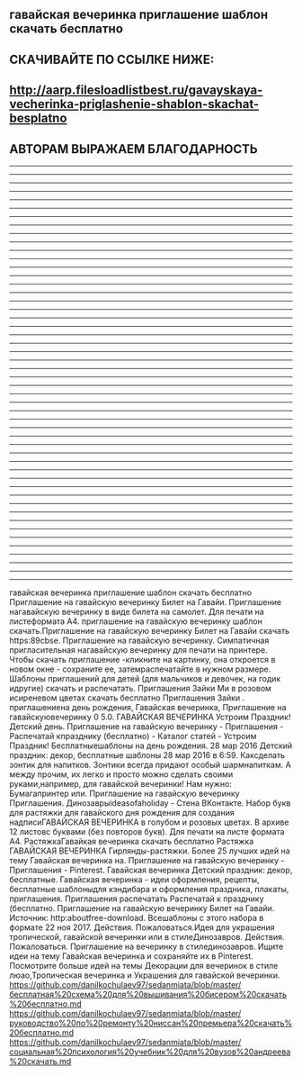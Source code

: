 гавайская вечеринка приглашение шаблон скачать бесплатно
--------------------------------------------------
СКАЧИВАЙТЕ ПО ССЫЛКЕ НИЖЕ:
--------------------------------------------------
http://aarp.filesloadlistbest.ru/gavayskaya-vecherinka-priglashenie-shablon-skachat-besplatno
--------------------------------------------------
АВТОРАМ ВЫРАЖАЕМ БЛАГОДАРНОСТЬ
--------------------------------------------------
--------------------------------------------------
--------------------------------------------------
--------------------------------------------------
--------------------------------------------------
--------------------------------------------------
--------------------------------------------------
--------------------------------------------------
--------------------------------------------------
--------------------------------------------------
--------------------------------------------------
--------------------------------------------------
--------------------------------------------------
--------------------------------------------------
--------------------------------------------------
--------------------------------------------------
--------------------------------------------------
--------------------------------------------------
--------------------------------------------------
--------------------------------------------------
--------------------------------------------------
--------------------------------------------------
--------------------------------------------------
--------------------------------------------------
--------------------------------------------------
--------------------------------------------------
--------------------------------------------------
--------------------------------------------------
--------------------------------------------------
--------------------------------------------------
--------------------------------------------------
--------------------------------------------------
--------------------------------------------------
--------------------------------------------------
--------------------------------------------------
--------------------------------------------------
--------------------------------------------------
--------------------------------------------------
--------------------------------------------------
--------------------------------------------------
--------------------------------------------------
--------------------------------------------------
--------------------------------------------------
--------------------------------------------------
--------------------------------------------------
--------------------------------------------------
--------------------------------------------------
--------------------------------------------------
--------------------------------------------------
--------------------------------------------------
--------------------------------------------------
гавайская вечеринка приглашение шаблон скачать бесплатно Приглашение на гавайскую вечеринку Билет на Гавайи. Приглашение нагавайскую вечеринку в виде билета на самолет. Для печати на листеформата А4. приглашение на гавайскую вечеринку шаблон скачать.Приглашение на гавайскую вечеринку Билет на Гавайи скачать https:89cbse. Приглашение на гавайскую вечеринку. Симпатичная пригласительная нагавайскую вечеринку для печати на принтере. Чтобы скачать приглашение -кликните на картинку, она откроется в новом окне - сохраните ее, затемраспечатайте в нужном размере. Шаблоны приглашений для детей (для мальчиков и девочек, на годик идругие) скачать и распечатать.  Приглашения Зайки Ми в розовом исиреневом цветах скачать бесплатно Приглашения Зайки . приглашениена день рождения, Гавайская вечеринка, Приглашение на гавайскуювечеринку 0 5.0. ГАВАЙСКАЯ ВЕЧЕРИНКА  Устроим Праздник!Детский день. Приглашение на гавайскую вечеринку - Приглашения - Распечатай кпразднику (бесплатно) - Каталог статей - Устроим Праздник! Бесплатныешаблоны на день рождения. 28 мар 2016  Детский праздник: декор, бесплатные шаблоны 28 мар 2016 в 6:59. Каксделать зонтик для напитков. Зонтики всегда придают особый шармнапиткам. А между прочим, их легко и просто можно сделать своими руками,например, для гавайской вечеринки! Нам нужно: Бумагапринтер или. Приглашение на гавайскую вечеринку Приглашения. Динозаврыideasofaholiday - Стена  ВКонтакте. Набор букв для растяжки для гавайского дня рождения для создания надписиГАВАЙСКАЯ ВЕЧЕРИНКА в голубом и розовых цветах. В архиве 12 листовс буквами (без повторов букв). Для печати на листе формата А4. РастяжкаГавайкая вечеринка скачать бесплатно
Растяжка ГАВАЙСКАЯ ВЕЧЕРИНКА Гирлянды-растяжки. Более 25 лучших идей на тему Гавайская вечеринка на. Приглашение на гавайскую вечеринку - Приглашения - Pinterest. Гавайская вечеринка  Детский праздник: декор, бесплатные. Гавайская вечеринка - идеи оформления, рецепты, бесплатные шаблоныдля кэндибара и оформления праздника, плакаты, приглашения. Приглашения распечатать Распечатай к празднику (бесплатно. Приглашение на гавайскую вечеринку Билет на Гавайи. Источник: http:aboutfree-download. Всешаблоны с этого набора в формате  22 ноя 2017. Действия. Пожаловаться.Идея для украшения тропической, гавайской вечеринки или в стилеДинозавров.  Действия. Пожаловаться. Приглашение на вечеринку в стилединозавров. Ищите идеи на тему Гавайская вечеринка и сохраняйте их в Pinterest. Посмотрите больше идей на темы Декорации для вечеринок в стиле люао,Тропическая вечеринка и Украшения для гавайской вечеринки.
https://github.com/danilkochulaev97/sedanmiata/blob/master/бесплатная%20схема%20для%20вышивания%20бисером%20скачать%20бесплатно.md
https://github.com/danilkochulaev97/sedanmiata/blob/master/руководство%20по%20ремонту%20ниссан%20премьера%20скачать%20бесплатно.md
https://github.com/danilkochulaev97/sedanmiata/blob/master/социальная%20психология%20учебник%20для%20вузов%20андреева%20скачать.md